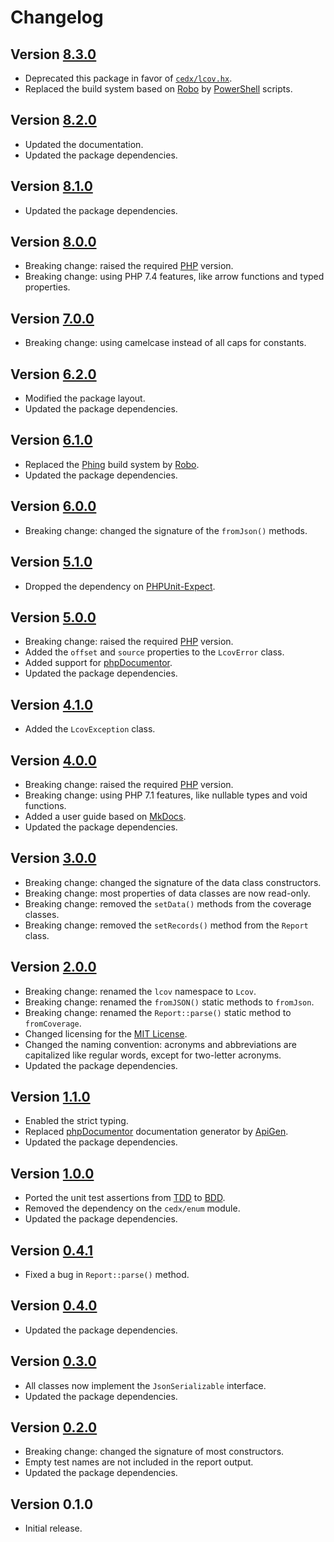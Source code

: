 # Changelog

## Version [8.3.0](https://github.com/cedx/lcov.php/branches/compare/v8.3.0..v8.2.0)
- Deprecated this package in favor of [`cedx/lcov.hx`](https://github.com/cedx/lcov.hx).
- Replaced the build system based on [Robo](https://robo.li) by [PowerShell](https://docs.microsoft.com/en-us/powershell) scripts.

## Version [8.2.0](https://github.com/cedx/lcov.php/branches/compare/v8.2.0..v8.1.0)
- Updated the documentation.
- Updated the package dependencies.

## Version [8.1.0](https://github.com/cedx/lcov.php/branches/compare/v8.1.0..v8.0.0)
- Updated the package dependencies.

## Version [8.0.0](https://github.com/cedx/lcov.php/branches/compare/v8.0.0..v7.0.0)
- Breaking change: raised the required [PHP](https://www.php.net) version.
- Breaking change: using PHP 7.4 features, like arrow functions and typed properties.

## Version [7.0.0](https://github.com/cedx/lcov.php/branches/compare/v7.0.0..v6.2.0)
- Breaking change: using camelcase instead of all caps for constants.

## Version [6.2.0](https://github.com/cedx/lcov.php/branches/compare/v6.2.0..v6.1.0)
- Modified the package layout.
- Updated the package dependencies.

## Version [6.1.0](https://github.com/cedx/lcov.php/branches/compare/v6.1.0..v6.0.0)
- Replaced the [Phing](https://www.phing.info) build system by [Robo](https://robo.li).
- Updated the package dependencies.

## Version [6.0.0](https://github.com/cedx/lcov.php/branches/compare/v6.0.0..v5.1.0)
- Breaking change: changed the signature of the `fromJson()` methods.

## Version [5.1.0](https://github.com/cedx/lcov.php/branches/compare/v5.1.0..v5.0.0)
- Dropped the dependency on [PHPUnit-Expect](https://github.com/cedx/phpunit-expect).

## Version [5.0.0](https://github.com/cedx/lcov.php/branches/compare/v5.0.0..v4.1.0)
- Breaking change: raised the required [PHP](https://www.php.net) version.
- Added the `offset` and `source` properties to the `LcovError` class.
- Added support for [phpDocumentor](https://www.phpdoc.org).
- Updated the package dependencies.

## Version [4.1.0](https://github.com/cedx/lcov.php/branches/compare/v4.1.0..v4.0.0)
- Added the `LcovException` class.

## Version [4.0.0](https://github.com/cedx/lcov.php/branches/compare/v4.0.0..v3.0.0)
- Breaking change: raised the required [PHP](https://www.php.net) version.
- Breaking change: using PHP 7.1 features, like nullable types and void functions.
- Added a user guide based on [MkDocs](http://www.mkdocs.org).
- Updated the package dependencies.

## Version [3.0.0](https://github.com/cedx/lcov.php/branches/compare/v3.0.0..v2.0.0)
- Breaking change: changed the signature of the data class constructors.
- Breaking change: most properties of data classes are now read-only.
- Breaking change: removed the `setData()` methods from the coverage classes.
- Breaking change: removed the `setRecords()` method from the `Report` class.

## Version [2.0.0](https://github.com/cedx/lcov.php/branches/compare/v2.0.0..v1.1.0)
- Breaking change: renamed the `lcov` namespace to `Lcov`.
- Breaking change: renamed the `fromJSON()` static methods to `fromJson`.
- Breaking change: renamed the `Report::parse()` static method to `fromCoverage`.
- Changed licensing for the [MIT License](https://opensource.org/licenses/MIT).
- Changed the naming convention: acronyms and abbreviations are capitalized like regular words, except for two-letter acronyms.
- Updated the package dependencies.

## Version [1.1.0](https://github.com/cedx/lcov.php/branches/compare/v1.1.0..v1.0.0)
- Enabled the strict typing.
- Replaced [phpDocumentor](https://www.phpdoc.org) documentation generator by [ApiGen](https://github.com/ApiGen/ApiGen).
- Updated the package dependencies.

## Version [1.0.0](https://github.com/cedx/lcov.php/branches/compare/v1.0.0..v0.4.1)
- Ported the unit test assertions from [TDD](https://en.wikipedia.org/wiki/Test-driven_development) to [BDD](https://en.wikipedia.org/wiki/Behavior-driven_development).
- Removed the dependency on the `cedx/enum` module.
- Updated the package dependencies.

## Version [0.4.1](https://github.com/cedx/lcov.php/branches/compare/v0.4.1..v0.4.0)
- Fixed a bug in `Report::parse()` method.

## Version [0.4.0](https://github.com/cedx/lcov.php/branches/compare/v0.4.0..v0.3.0)
- Updated the package dependencies.

## Version [0.3.0](https://github.com/cedx/lcov.php/branches/compare/v0.3.0..v0.2.0)
- All classes now implement the `JsonSerializable` interface.
- Updated the package dependencies.

## Version [0.2.0](https://github.com/cedx/lcov.php/branches/compare/v0.2.0..v0.1.0)
- Breaking change: changed the signature of most constructors.
- Empty test names are not included in the report output.
- Updated the package dependencies.

## Version 0.1.0
- Initial release.
